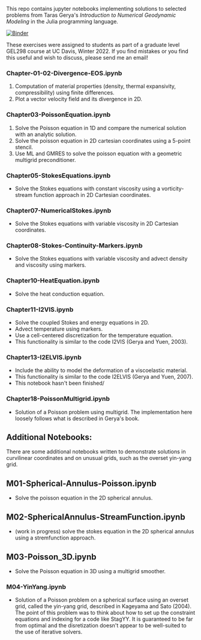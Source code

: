 This repo contains jupyter notebooks implementing solutions to selected problems from Taras Gerya's *Introduction to Numerical Geodynamic Modeling* in the Julia programming language.

[![Binder](https://mybinder.org/badge_logo.svg)](https://mybinder.org/v2/gh/maxrudolph/gerya-julia/HEAD)

These exercises were assigned to students as part of a graduate level GEL298 course at UC Davis, Winter 2022. If you find mistakes or you find this useful and wish to discuss, please send me an email!

### Chapter-01-02-Divergence-EOS.ipynb
1. Computation of material properties (density, thermal expansivity, compressibility) using finite differences.
2. Plot a vector velocity field and its divergence in 2D.

### Chapter03-PoissonEquation.ipynb     
1. Solve the Poisson equation in 1D and compare the numerical solution with an analytic solution.
2. Solve the poisson equation in 2D cartesian coordinates using a 5-point stencil.
3. Use ML and GMRES to solve the poisson equation with a geometric multigrid preconditioner.

### Chapter05-StokesEquations.ipynb 
- Solve the Stokes equations with constant viscosity using a vorticity-stream function approach in 2D Cartesian coordinates.

### Chapter07-NumericalStokes.ipynb
- Solve the Stokes equations with variable viscosity in 2D Cartesian coordinates.

### Chapter08-Stokes-Continuity-Markers.ipynb
- Solve the Stokes equations with variable viscosity and advect density and viscosity using markers.

### Chapter10-HeatEquation.ipynb
- Solve the heat conduction equation.

### Chapter11-I2VIS.ipynb
- Solve the coupled Stokes and energy equations in 2D. 
- Advect temperature using markers.
- Use a cell-centered discretization for the temperature equation.
- This functionality is similar to the code I2VIS (Gerya and Yuen, 2003).

### Chapter13-I2ELVIS.ipynb
- Include the ability to model the deformation of a viscoelastic material.
- This functionality is similar to the code I2ELVIS (Gerya and Yuen, 2007).
- This notebook hasn't been finished/

### Chapter18-PoissonMultigrid.ipynb
- Solution of a Poisson problem using multigrid. The implementation here loosely follows what is described in Gerya's book.

## Additional Notebooks:
There are some additional notebooks written to demonstrate solutions in curvilinear coordinates and on unusual grids, such as the overset yin-yang grid.

## M01-Spherical-Annulus-Poisson.ipynb
- Solve the poisson equation in the 2D spherical annulus.

## M02-SphericalAnnulus-StreamFunction.ipynb
- (work in progress) solve the stokes equation in the 2D spherical annulus using a stremfunction approach.

## M03-Poisson_3D.ipynb
- Solve the Poisson equation in 3D using a multigrid smoother.

### M04-YinYang.ipynb
- Solution of a Poisson problem on a spherical surface using an overset grid, called the yin-yang grid, described in Kageyama and Sato (2004). The point of this problem was to think about how to set up the constraint equations and indexing for a code like StagYY. It is guaranteed to be far from optimal and the disretization doesn't appear to be well-suited to the use of iterative solvers.
